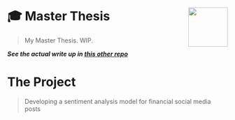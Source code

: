 # 🎓 Master Thesis <img width=90 align="right" src="https://www.uni-potsdam.de/fileadmin/projects/zim/images/logos/Unilogo.svg">
> My Master Thesis. WIP.  

***See the actual write up in [this other repo](https://github.com/moritzwilksch/MasterThesisWriting)***

# The Project
> Developing a sentiment analysis model for financial social media posts
